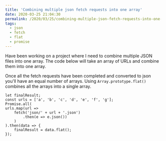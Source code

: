 ```yaml
---
title: 'Combining multiple json fetch requests into one array'
date: 2020-03-25 21:04:30
permalink: /2020/03/25/combining-multiple-json-fetch-requests-into-one-array/
tags:
  - json
  - fetch
  - flat
  - promise
---
```


Have been working on a project where I need to combine multiple JSON files into one array. The code below will take an array of URLs and combine them into one array.

Once all the fetch requests have been completed and converted to json you'll have an equal number of arrays. Using `Array.prototype.flat()` combines all the arrays into a single array.

    let finalResult;
    const urls = ['a', 'b', 'c', 'd', 'e', 'f', 'g'];
    Promise.all(
    urls.map(url =>
        fetch('json/' + url + '.json')
            .then(e => e.json())
        )
    ).then(data => {
        finalResult = data.flat();
    });
